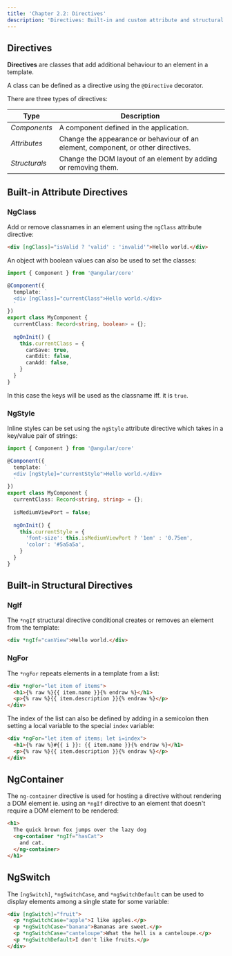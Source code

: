 ```yaml
---
title: 'Chapter 2.2: Directives'
description: 'Directives: Built-in and custom attribute and structural directives.'
---
```


## Directives

**Directives** are classes that add additional behaviour to an element 
in a template.

A class can be defined as a directive using the `@Directive` decorator.

There are three types of directives:

| Type          | Description                                                                       |
|---------------|-----------------------------------------------------------------------------------|
| _Components_  | A component defined in the application.                                           |
| _Attributes_  | Change the appearance or behaviour of an element, component, or other directives. |
| _Structurals_ | Change the DOM layout of an element by adding or removing them.                   |

## Built-in Attribute Directives

### NgClass

Add or remove classnames in an element using the `ngClass` attribute directive:

```html
<div [ngClass]="isValid ? 'valid' : 'invalid'">Hello world.</div>
```

An object with boolean values can also be used to set the classes:

```ts
import { Component } from '@angular/core'

@Component({
  template: `
  <div [ngClass]="currentClass">Hello world.</div>
  `
})
export class MyComponent {
  currentClass: Record<string, boolean> = {};
  
  ngOnInit() {
    this.currentClass = {
      canSave: true,
      canEdit: false,
      canAdd: false,
    }
  }
}
```

In this case the keys will be used as the classname iff. it is `true`.

### NgStyle

Inline styles can be set using the `ngStyle` attribute directive which 
takes in a key/value pair of strings:

```ts
import { Component } from '@angular/core'

@Component({
  template: `
  <div [ngStyle]="currentStyle">Hello world.</div>
  `
})
export class MyComponent {
  currentClass: Record<string, string> = {};
  
  isMediumViewPort = false;
  
  ngOnInit() {
    this.currentStyle = {
      'font-size': this.isMediumViewPort ? '1em' : '0.75em',
      'color': '#5a5a5a',
    }
  }
}
```

## Built-in Structural Directives

### NgIf

The `*ngIf` structural directive conditional creates or removes an element from 
the template:

```html
<div *ngIf="canView">Hello world.</div>
```

### NgFor

The `*ngFor` repeats elements in a template from a list:

```html
<div *ngFor="let item of items">
  <h1>{% raw %}{{ item.name }}{% endraw %}</h1>
  <p>{% raw %}{{ item.description }}{% endraw %}</p>
</div>
```

The index of the list can also be defined by adding in a semicolon then setting 
a local variable to the special `index` variable:

```html
<div *ngFor="let item of items; let i=index">
  <h1>{% raw %}#{{ i }}: {{ item.name }}{% endraw %}</h1>
  <p>{% raw %}{{ item.description }}{% endraw %}</p>
</div>
```

## NgContainer

The `ng-container` directive is used for hosting a directive without rendering a 
DOM element ie. using an `*ngIf` directive to an element that doesn't require a 
DOM element to be rendered:

```html
<h1>
  The quick brown fox jumps over the lazy dog
  <ng-container *ngIf="hasCat">
    and cat.
  </ng-container>
</h1>
```

## NgSwitch

The `[ngSwitch]`, `*ngSwitchCase`, and `*ngSwitchDefault` can be used to display 
elements among a single state for some variable:

```html
<div [ngSwitch]="fruit">
  <p *ngSwitchCase="apple">I like apples.</p>
  <p *ngSwitchCase="banana">Bananas are sweet.</p>
  <p *ngSwitchCase="canteloupe">What the hell is a canteloupe.</p>
  <p *ngSwitchDefault>I don't like fruits.</p>
</div>
```
